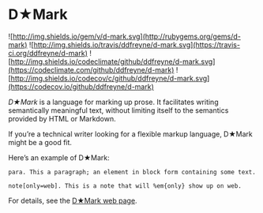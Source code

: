 # D★Mark

![http://img.shields.io/gem/v/d-mark.svg](http://rubygems.org/gems/d-mark)
![http://img.shields.io/travis/ddfreyne/d-mark.svg](https://travis-ci.org/ddfreyne/d-mark)
![http://img.shields.io/codeclimate/github/ddfreyne/d-mark.svg](https://codeclimate.com/github/ddfreyne/d-mark)
![http://img.shields.io/codecov/c/github/ddfreyne/d-mark.svg](https://codecov.io/github/ddfreyne/d-mark)

_D★Mark_ is a language for marking up prose. It facilitates writing semantically meaningful text, without limiting itself to the semantics provided by HTML or Markdown.

If you’re a technical writer looking for a flexible markup language, D★Mark might be a good fit.

Here’s an example of D★Mark:

```
para. This a paragraph; an element in block form containing some text.

note[only=web]. This is a note that will %em{only} show up on web.
```

For details, see the [D★Mark web page](http://ddfreyne.github.io/d-mark/).
